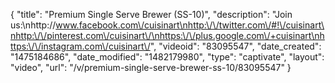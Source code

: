 {
    "title": "Premium Single Serve Brewer (SS-10)",
    "description": "Join us:\nhttp:\/\/www.facebook.com\/cuisinart\nhttp:\/\/twitter.com\/#!\/cuisinart\nhttp:\/\/pinterest.com\/cuisinart\/\nhttps:\/\/plus.google.com\/+cuisinart\nhttps:\/\/instagram.com\/cuisinart\/",
    "videoid": "83095547",
    "date_created": "1475184686",
    "date_modified": "1482179980",
    "type": "captivate",
    "layout": "video",
    "url": "\/v\/premium-single-serve-brewer-ss-10\/83095547"
}